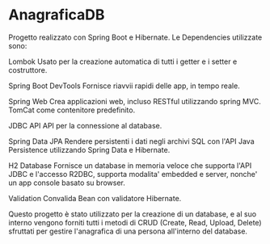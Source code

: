 # AnagraficaDB
Progetto realizzato con Spring Boot e Hibernate.
Le Dependencies utilizzate sono:

Lombok 
Usato per la creazione automatica di tutti i getter e i setter e costruttore.

Spring Boot DevTools 
Fornisce riavvii rapidi delle app, in tempo reale.

Spring Web 
Crea applicazioni web, incluso RESTful utilizzando spring MVC. TomCat come contenitore predefinito.

JDBC API 
API per la connessione al database.

Spring Data JPA
Rendere persistenti i dati negli archivi SQL con l'API Java Persistence utilizzando Spring Data e Hibernate.

H2 Database 
Fornisce un database in memoria veloce che supporta l'API JDBC e l'accesso R2DBC, supporta modalita' embedded e server, nonche' un app 
console basato su browser.

Validation 
Convalida Bean con validatore Hibernate.

Questo progetto è stato utilizzato per la creazione di un database, e al suo interno vengono forniti tutti i metodi di CRUD (Create, Read, Upload, Delete) sfruttati per gestire l'anagrafica di una persona all'interno del database.

